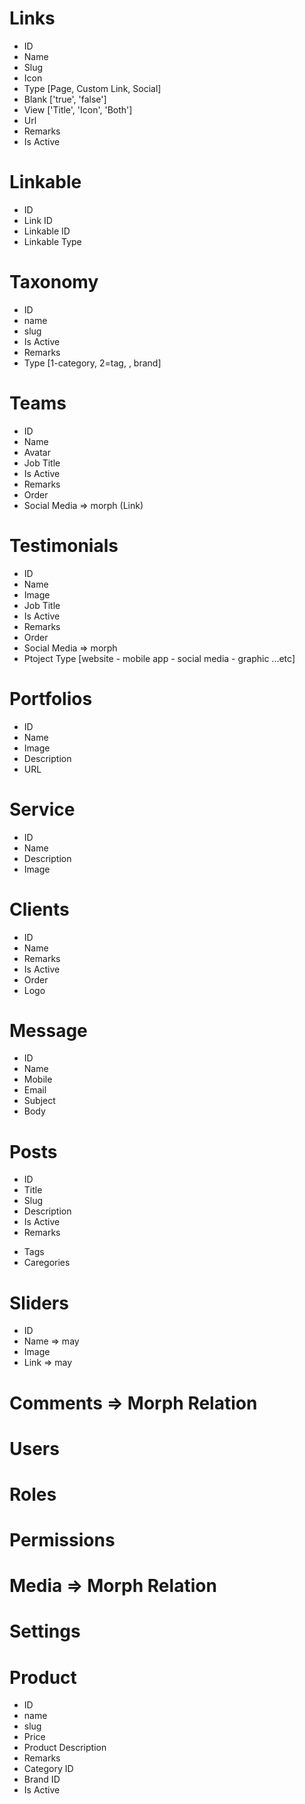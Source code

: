 # Links
* ID
* Name
* Slug
* Icon
* Type [Page, Custom Link, Social]
* Blank ['true', 'false']
* View ['Title', 'Icon', 'Both']
* Url
* Remarks
* Is Active

# Linkable
* ID
* Link ID
* Linkable ID
* Linkable Type

# Taxonomy
* ID
* name
* slug
* Is Active
* Remarks
* Type [1-category, 2=tag, , brand]

# Teams
* ID
* Name
* Avatar
* Job Title
* Is Active
* Remarks
* Order
* Social Media => morph (Link)

# Testimonials
* ID
* Name
* Image
* Job Title
* Is Active
* Remarks 
* Order
* Social Media => morph
* Ptoject Type  [website - mobile app - social media - graphic ...etc]


# Portfolios
* ID
* Name
* Image
* Description
* URL

# Service
* ID
* Name
* Description
* Image


# Clients
* ID
* Name
* Remarks
* Is Active
* Order
* Logo

# Message
* ID
* Name
* Mobile
* Email
* Subject
* Body

# Posts
* ID
* Title
* Slug
* Description
* Is Active
* Remarks
- Tags
- Caregories



# Sliders
* ID
* Name => may
* Image
* Link => may


# Comments => Morph Relation
# Users
# Roles
# Permissions
# Media => Morph Relation
# Settings

# Product 
* ID
* name
* slug
* Price
* Product Description
* Remarks
* Category ID
* Brand ID
* Is Active
